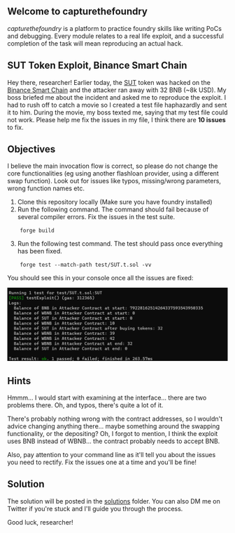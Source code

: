 
## Welcome to capturethefoundry

_capturethefoundry_ is a platform to practice foundry skills like writing PoCs and debugging. Every module relates to a real life exploit, and a successful completion of the task will mean reproducing an actual hack.

## SUT Token Exploit, Binance Smart Chain

Hey there, researcher! Earlier today, the [SUT](https://twitter.com/bulu4477/status/1682983956080377857) token was hacked on the [Binance Smart Chain](https://bscscan.com/tx/0xfa1ece5381b9e2b2b83cb10faefde7632ca411bb38dd6bafe1f1140b1360f6ae) and the attacker ran away with 32 BNB (~8k USD). My boss briefed me about the incident and asked me to reproduce the exploit. I had to rush off to catch a movie so I created a test file haphazardly and sent it to him. During the movie, my boss texted me, saying that my test file could not work. Please help me fix the issues in my file, I think there are **10 issues** to fix.

## Objectives

I believe the main invocation flow is correct, so please do not change the core functionalities (eg using another flashloan provider, using a different swap function). Look out for issues like typos, missing/wrong parameters, wrong function names etc.

1. Clone this repository locally (Make sure you have foundry installed)
2. Run the following command. The command should fail because of several compiler errors. Fix the issues in the test suite. 

```
    forge build
```
3. Run the following test command. The test should pass once everything has been fixed.

```
    forge test --match-path test/SUT.t.sol -vv
```

You should see this in your console once all the issues are fixed: 

![Sucessful Test](images/testsuccess.png)

## Hints

Hmmm... I would start with examining at the interface... there are two problems there. Oh, and typos, there's quite a lot of it.  

There's probably nothing wrong with the contract addresses, so I wouldn't advice changing anything there... maybe something around the swapping functionality, or the depositing? Oh, I forgot to mention, I think the exploit uses BNB instead of WBNB... the contract probably needs to accept BNB.

Also, pay attention to your command line as it'll tell you about the issues you need to rectify. Fix the issues one at a time and you'll be fine!

## Solution

The solution will be posted in the [solutions](https://github.com/capturethefoundry/sut/tree/main/solution/solution.md) folder. You can also DM me on Twitter if you're stuck and I'll guide you through the process.

Good luck, researcher!



